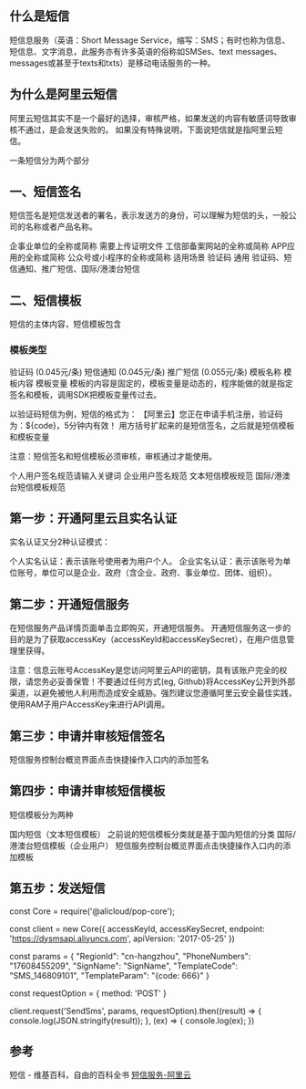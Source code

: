 ## 什么是短信
短信息服务（英语：Short Message Service，缩写：SMS；有时也称为信息、短信息、文字消息，此服务亦有许多英语的俗称如SMSes、text messages、messages或甚至于texts和txts）是移动电话服务的一种。

## 为什么是阿里云短信
阿里云短信其实不是一个最好的选择，审核严格，如果发送的内容有敏感词导致审核不通过，是会发送失败的。
如果没有特殊说明，下面说短信就是指阿里云短信。

一条短信分为两个部分
## 一、短信签名
短信签名是短信发送者的署名，表示发送方的身份，可以理解为短信的头，一般公司的名称或者产品名称。

企事业单位的全称或简称
需要上传证明文件
工信部备案网站的全称或简称
APP应用的全称或简称
公众号或小程序的全称或简称
适用场景
验证码
通用
验证码、短信通知、推广短信、国际/港澳台短信
## 二、短信模板
短信的主体内容，短信模板包含

### 模板类型
验证码 (0.045元/条)
短信通知 (0.045元/条)
推广短信 (0.055元/条)
模板名称
模板内容
模板变量
模板的内容是固定的，模板变量是动态的，程序能做的就是指定签名和模板，调用SDK把模板变量传过去。

以验证码短信为例，短信的格式为：
【阿里云】您正在申请手机注册，验证码为：${code}，5分钟内有效！
用方括号扩起来的是短信签名，之后就是短信模板和模板变量

注意：短信签名和短信模板必须审核，审核通过才能使用。

个人用户签名规范请输入关键词
企业用户签名规范
文本短信模板规范
国际/港澳台短信模板规范

## 第一步：开通阿里云且实名认证
实名认证又分2种认证模式：

个人实名认证：表示该账号使用者为用户个人。
企业实名认证：表示该账号为单位账号，单位可以是企业、政府（含企业、政府、事业单位、团体、组织）。
## 第二步：开通短信服务
在短信服务产品详情页面单击立即购买，开通短信服务。
开通短信服务这一步的目的是为了获取accessKey（accessKeyId和accessKeySecret），在用户信息管理里获得。

注意：信息云账号AccessKey是您访问阿里云API的密钥，具有该账户完全的权限，请您务必妥善保管！不要通过任何方式(eg, Github)将AccessKey公开到外部渠道，以避免被他人利用而造成安全威胁。强烈建议您遵循阿里云安全最佳实践，使用RAM子用户AccessKey来进行API调用。

## 第三步：申请并审核短信签名
短信服务控制台概览界面点击快捷操作入口内的添加签名

## 第四步：申请并审核短信模板
短信模板分为两种

国内短信（文本短信模板）
之前说的短信模板分类就是基于国内短信的分类
国际/港澳台短信模板（企业用户）
短信服务控制台概览界面点击快捷操作入口内的添加模板

## 第五步：发送短信
const Core = require('@alicloud/pop-core');

const client = new Core({
  accessKeyId,
  accessKeySecret,
  endpoint: 'https://dysmsapi.aliyuncs.com',
  apiVersion: '2017-05-25'
})

const params = {
  "RegionId": "cn-hangzhou",
  "PhoneNumbers": "17608455209",
  "SignName": "SignName",
  "TemplateCode": "SMS_146809101",
  "TemplateParam": "{code: 666}"
}

const requestOption = {
  method: 'POST'
}

client.request('SendSms', params, requestOption).then((result) => {
  console.log(JSON.stringify(result));
}, (ex) => {
  console.log(ex);
})
## 参考
短信 - 维基百科，自由的百科全书
[短信服务-阿里云](https://help.aliyun.com/product/44282.html)